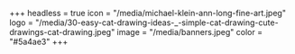 +++
headless = true
icon = "/media/michael-klein-ann-long-fine-art.jpeg"
logo = "/media/30-easy-cat-drawing-ideas-_-simple-cat-drawing-cute-drawings-cat-drawing.jpeg"
image = "/media/banners.jpeg"
color = "#5a4ae3"
+++
